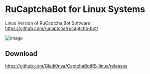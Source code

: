 # RuCaptchaBot for Linux Systems

Linux Version of RuCaptcha Bot Software : https://github.com/rucaptcha/rucaptcha-bot/

![image](https://github.com/Gladi0nya/CaptchaBotRS-linux/assets/45336974/fb19f637-4ac8-4dcf-94f6-7197ecafe547)


## Download

https://github.com/Gladi0nya/CaptchaBotRS-linux/releases
